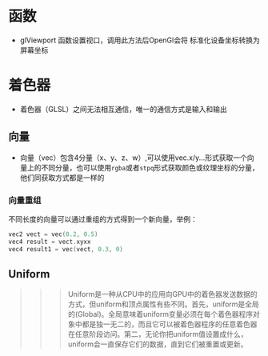 
# 函数
* glViewport 函数设置视口，调用此方法后OpenGl会将 标准化设备坐标转换为屏幕坐标
# 着色器
* 着色器（GLSL）之间无法相互通信，唯一的通信方式是输入和输出
## 向量
* 向量（vec）包含4分量（x、y、z、w）,可以使用vec.x/y...形式获取一个向量上的不同分量，也可以使用`rgba`或者`stpq`形式获取颜色或纹理坐标的分量，他们同获取方式都是一样的
### 向量重组
不同长度的向量可以通过重组的方式得到一个新向量，举例：
```C
vec2 vect = vec(0.2, 0.5)
vec4 result = vect.xyxx
vec4 result1 = vec(vect, 0.3, 0)
```
## Uniform
>>> Uniform是一种从CPU中的应用向GPU中的着色器发送数据的方式，但uniform和顶点属性有些不同。首先，uniform是全局的(Global)。全局意味着uniform变量必须在每个着色器程序对象中都是独一无二的，而且它可以被着色器程序的任意着色器在任意阶段访问。第二，无论你把uniform值设置成什么，uniform会一直保存它们的数据，直到它们被重置或更新。

